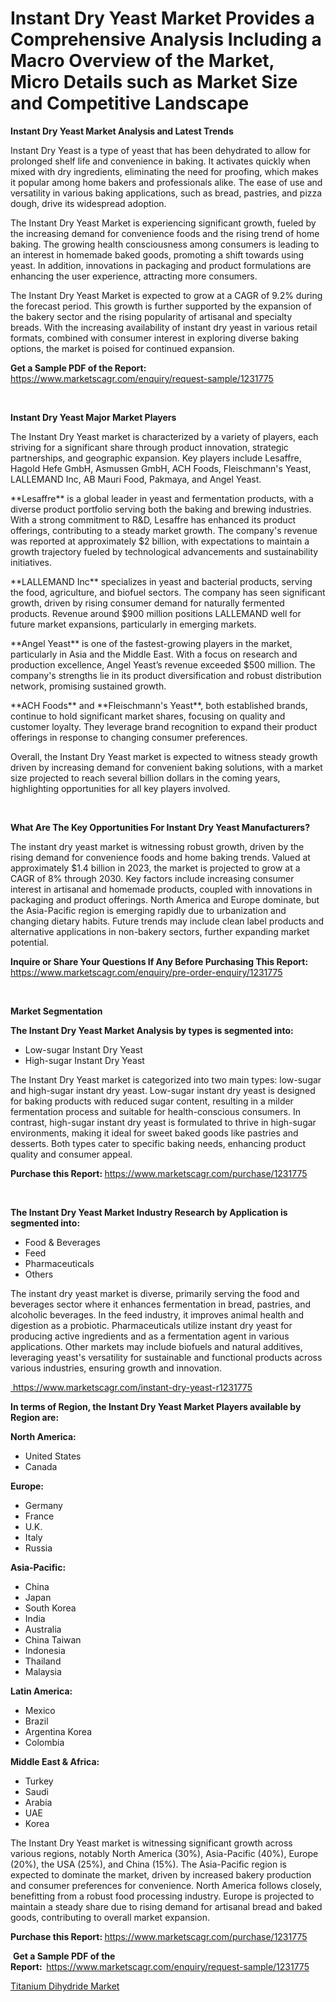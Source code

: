 <p><h1>Instant Dry Yeast Market Provides a Comprehensive Analysis Including a Macro Overview of the Market, Micro Details such as Market Size and Competitive Landscape</h1></p><p><strong>Instant Dry Yeast Market Analysis and Latest Trends</strong></p>
<p><p>Instant Dry Yeast is a type of yeast that has been dehydrated to allow for prolonged shelf life and convenience in baking. It activates quickly when mixed with dry ingredients, eliminating the need for proofing, which makes it popular among home bakers and professionals alike. The ease of use and versatility in various baking applications, such as bread, pastries, and pizza dough, drive its widespread adoption.</p><p>The Instant Dry Yeast Market is experiencing significant growth, fueled by the increasing demand for convenience foods and the rising trend of home baking. The growing health consciousness among consumers is leading to an interest in homemade baked goods, promoting a shift towards using yeast. In addition, innovations in packaging and product formulations are enhancing the user experience, attracting more consumers.</p><p>The Instant Dry Yeast Market is expected to grow at a CAGR of 9.2% during the forecast period. This growth is further supported by the expansion of the bakery sector and the rising popularity of artisanal and specialty breads. With the increasing availability of instant dry yeast in various retail formats, combined with consumer interest in exploring diverse baking options, the market is poised for continued expansion.</p></p>
<p><strong>Get a Sample PDF of the Report:&nbsp;</strong> <a href="https://www.marketscagr.com/enquiry/request-sample/1231775?utm_campaign=2667&utm_medium=2&utm_source=Github&utm_content=ia&utm_term=02042025&utm_id=instant-dry-yeast">https://www.marketscagr.com/enquiry/request-sample/1231775</a></p>
<p>&nbsp;</p>
<p><strong>Instant Dry Yeast Major Market Players</strong></p>
<p><p>The Instant Dry Yeast market is characterized by a variety of players, each striving for a significant share through product innovation, strategic partnerships, and geographic expansion. Key players include Lesaffre, Hagold Hefe GmbH, Asmussen GmbH, ACH Foods, Fleischmann's Yeast, LALLEMAND Inc, AB Mauri Food, Pakmaya, and Angel Yeast.</p><p>**Lesaffre** is a global leader in yeast and fermentation products, with a diverse product portfolio serving both the baking and brewing industries. With a strong commitment to R&D, Lesaffre has enhanced its product offerings, contributing to a steady market growth. The company's revenue was reported at approximately $2 billion, with expectations to maintain a growth trajectory fueled by technological advancements and sustainability initiatives.</p><p>**LALLEMAND Inc** specializes in yeast and bacterial products, serving the food, agriculture, and biofuel sectors. The company has seen significant growth, driven by rising consumer demand for naturally fermented products. Revenue around $900 million positions LALLEMAND well for future market expansions, particularly in emerging markets.</p><p>**Angel Yeast** is one of the fastest-growing players in the market, particularly in Asia and the Middle East. With a focus on research and production excellence, Angel Yeast’s revenue exceeded $500 million. The company's strengths lie in its product diversification and robust distribution network, promising sustained growth.</p><p>**ACH Foods** and **Fleischmann's Yeast**, both established brands, continue to hold significant market shares, focusing on quality and customer loyalty. They leverage brand recognition to expand their product offerings in response to changing consumer preferences.</p><p>Overall, the Instant Dry Yeast market is expected to witness steady growth driven by increasing demand for convenient baking solutions, with a market size projected to reach several billion dollars in the coming years, highlighting opportunities for all key players involved.</p></p>
<p>&nbsp;</p>
<p><strong>What Are The Key Opportunities For Instant Dry Yeast Manufacturers?</strong></p>
<p><p>The instant dry yeast market is witnessing robust growth, driven by the rising demand for convenience foods and home baking trends. Valued at approximately $1.4 billion in 2023, the market is projected to grow at a CAGR of 8% through 2030. Key factors include increasing consumer interest in artisanal and homemade products, coupled with innovations in packaging and product offerings. North America and Europe dominate, but the Asia-Pacific region is emerging rapidly due to urbanization and changing dietary habits. Future trends may include clean label products and alternative applications in non-bakery sectors, further expanding market potential.</p></p>
<p><strong>Inquire or Share Your Questions If Any Before Purchasing This Report:</strong> <a href="https://www.marketscagr.com/enquiry/pre-order-enquiry/1231775?utm_campaign=2667&utm_medium=2&utm_source=Github&utm_content=ia&utm_term=02042025&utm_id=instant-dry-yeast">https://www.marketscagr.com/enquiry/pre-order-enquiry/1231775</a></p>
<p>&nbsp;</p>
<p><strong>Market Segmentation</strong></p>
<p><strong>The Instant Dry Yeast Market Analysis by types is segmented into:</strong></p>
<p><ul><li>Low-sugar Instant Dry Yeast</li><li>High-sugar Instant Dry Yeast</li></ul></p>
<p><p>The Instant Dry Yeast market is categorized into two main types: low-sugar and high-sugar instant dry yeast. Low-sugar instant dry yeast is designed for baking products with reduced sugar content, resulting in a milder fermentation process and suitable for health-conscious consumers. In contrast, high-sugar instant dry yeast is formulated to thrive in high-sugar environments, making it ideal for sweet baked goods like pastries and desserts. Both types cater to specific baking needs, enhancing product quality and consumer appeal.</p></p>
<p><strong>Purchase this Report:&nbsp;</strong><a href="https://www.marketscagr.com/purchase/1231775?utm_campaign=2667&utm_medium=2&utm_source=Github&utm_content=ia&utm_term=02042025&utm_id=instant-dry-yeast">https://www.marketscagr.com/purchase/1231775</a></p>
<p>&nbsp;</p>
<p><strong>The Instant Dry Yeast Market Industry Research by Application is segmented into:</strong></p>
<p><ul><li>Food & Beverages</li><li>Feed</li><li>Pharmaceuticals</li><li>Others</li></ul></p>
<p><p>The instant dry yeast market is diverse, primarily serving the food and beverages sector where it enhances fermentation in bread, pastries, and alcoholic beverages. In the feed industry, it improves animal health and digestion as a probiotic. Pharmaceuticals utilize instant dry yeast for producing active ingredients and as a fermentation agent in various applications. Other markets may include biofuels and natural additives, leveraging yeast's versatility for sustainable and functional products across various industries, ensuring growth and innovation.</p></p>
<p><a href="https://www.marketscagr.com/instant-dry-yeast-r1231775?utm_campaign=2667&utm_medium=2&utm_source=Github&utm_content=ia&utm_term=02042025&utm_id=instant-dry-yeast">&nbsp;https://www.marketscagr.com/instant-dry-yeast-r1231775</a></p>
<p><strong>In terms of Region, the Instant Dry Yeast Market Players available by Region are:</strong></p>
<p>
    <p> <strong> North America: </strong>
        <ul>
            <li>United States</li>
            <li>Canada</li>
        </ul>
        </p> 
    <p> <strong> Europe: </strong>
        <ul>
            <li>Germany</li>
            <li>France</li>
            <li>U.K.</li>
            <li>Italy</li>
            <li>Russia</li>
        </ul>
        </p> 
    <p> <strong> Asia-Pacific: </strong>
        <ul>
            <li>China</li>
            <li>Japan</li>
            <li>South Korea</li>
            <li>India</li>
            <li>Australia</li>
            <li>China Taiwan</li>
            <li>Indonesia</li>
            <li>Thailand</li>
            <li>Malaysia</li>
        </ul>
        </p> 
    <p> <strong> Latin America: </strong>
        <ul>
            <li>Mexico</li>
            <li>Brazil</li>
            <li>Argentina Korea</li>
            <li>Colombia</li>
        </ul>
        </p> 
    <p> <strong> Middle East & Africa: </strong>
        <ul>
            <li>Turkey</li>
            <li>Saudi</li>
            <li>Arabia</li>
            <li>UAE</li>
            <li>Korea</li>
        </ul>
    </p>
    </p>
<p><p>The Instant Dry Yeast market is witnessing significant growth across various regions, notably North America (30%), Asia-Pacific (40%), Europe (20%), the USA (25%), and China (15%). The Asia-Pacific region is expected to dominate the market, driven by increased bakery production and consumer preferences for convenience. North America follows closely, benefitting from a robust food processing industry. Europe is projected to maintain a steady share due to rising demand for artisanal bread and baked goods, contributing to overall market expansion.</p></p>
<p><strong>Purchase this Report: </strong><a href="https://www.marketscagr.com/purchase/1231775?utm_campaign=2667&utm_medium=2&utm_source=Github&utm_content=ia&utm_term=02042025&utm_id=instant-dry-yeast">https://www.marketscagr.com/purchase/1231775</a></p>
<p>&nbsp;<strong>Get a Sample PDF of the Report:&nbsp;&nbsp;</strong><a href="https://www.marketscagr.com/enquiry/request-sample/1231775?utm_campaign=2667&utm_medium=2&utm_source=Github&utm_content=ia&utm_term=02042025&utm_id=instant-dry-yeast">https://www.marketscagr.com/enquiry/request-sample/1231775</a></p>
<p><strong></strong></p>
<p><p><a href="https://github.com/bholdsfofie/Market-Research-Report-List-1/blob/main/titanium-dihydride-market.md?utm_campaign=2667&utm_medium=2&utm_source=Github&utm_content=ia&utm_term=02042025&utm_id=instant-dry-yeast">Titanium Dihydride Market</a></p></p>